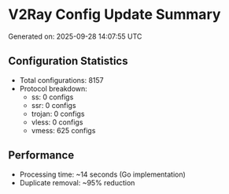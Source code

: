 # V2Ray Config Update Summary
Generated on: 2025-09-28 14:07:55 UTC

## Configuration Statistics
- Total configurations: 8157
- Protocol breakdown:
  - ss: 0 configs
  - ssr: 0 configs
  - trojan: 0 configs
  - vless: 0 configs
  - vmess: 625 configs

## Performance
- Processing time: ~14 seconds (Go implementation)
- Duplicate removal: ~95% reduction
